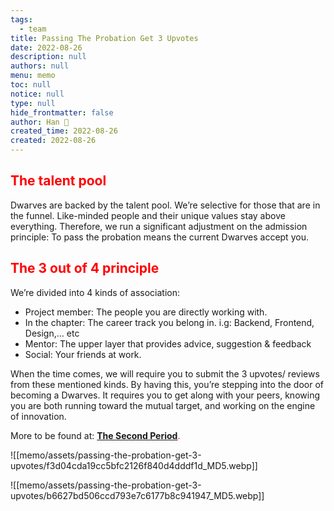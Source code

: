 ```yaml
---
tags: 
  - team
title: Passing The Probation Get 3 Upvotes
date: 2022-08-26
description: null
authors: null
menu: memo
toc: null
notice: null
type: null
hide_frontmatter: false
author: Han 🐸
created_time: 2022-08-26
created: 2022-08-26
---
```


## <span style='color:red'>The talent pool</span>

Dwarves are backed by the talent pool. We’re selective for those that are in the funnel. Like-minded people and their unique values stay above everything. Therefore, we run a significant adjustment on the admission principle: To pass the probation means the current Dwarves accept you.

## <span style='color:red'>The 3 out of 4 principle</span>

We’re divided into 4 kinds of association:

* Project member: The people you are directly working with.
* In the chapter: The career track you belong in. i.g: Backend, Frontend, Design,… etc
* Mentor: The upper layer that provides advice, suggestion & feedback
* Social: Your friends at work.

When the time comes, we will require you to submit the 3 upvotes/ reviews from these mentioned kinds. By having this, you’re stepping into the door of becoming a Dwarves. It requires you to get along with your peers, knowing you are both running toward the mutual target, and working on the engine of innovation.

More to be found at: <span style='color:red'>**[The Second Period](https://github.com/dwarvesf/handbook/blob/master/routine.md#the-second-period)**</span><span style='color:red'>.</span>

<!-- column_list bcd75248-0159-43c2-b441-b28163331313 -->

<!-- column 4b60b447-3353-43d9-8f59-70198e67f15a -->

![[memo/assets/passing-the-probation-get-3-upvotes/f3d04cda19cc5bfc2126f840d4dddf1d_MD5.webp]]

<!-- column cb55603a-3552-4f3e-8ce8-bc64e03256be -->

![[memo/assets/passing-the-probation-get-3-upvotes/b6627bd506ccd793e7c6177b8c941947_MD5.webp]]

